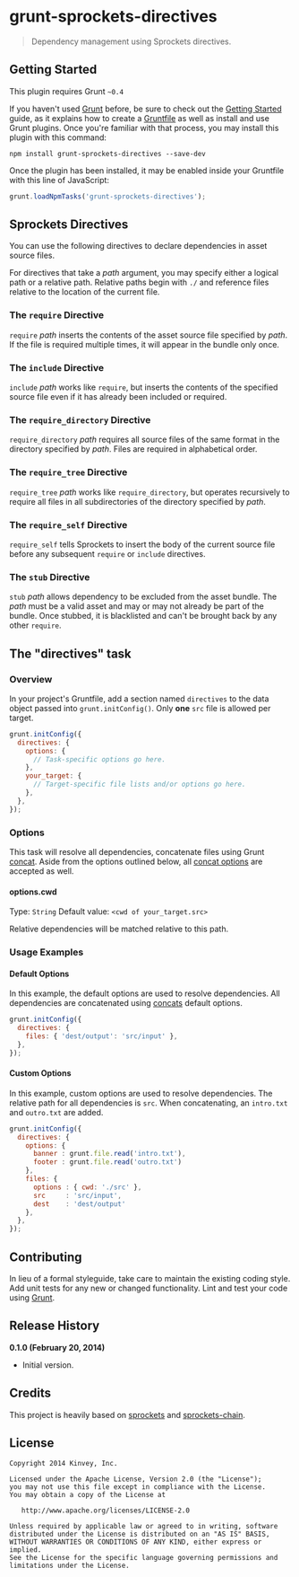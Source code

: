 # grunt-sprockets-directives
> Dependency management using Sprockets directives.

## Getting Started
This plugin requires Grunt `~0.4`

If you haven't used [Grunt](http://gruntjs.com/) before, be sure to check out the [Getting Started](http://gruntjs.com/getting-started) guide, as it explains how to create a [Gruntfile](http://gruntjs.com/sample-gruntfile) as well as install and use Grunt plugins. Once you're familiar with that process, you may install this plugin with this command:

```shell
npm install grunt-sprockets-directives --save-dev
```

Once the plugin has been installed, it may be enabled inside your Gruntfile with this line of JavaScript:

```js
grunt.loadNpmTasks('grunt-sprockets-directives');
```

## Sprockets Directives
You can use the following directives to declare dependencies in asset source files.

For directives that take a *path* argument, you may specify either a logical path or a relative path. Relative paths begin with `./` and reference files relative to the location of the current file.

### The `require` Directive
`require` *path* inserts the contents of the asset source file specified by *path*. If the file is required multiple times, it will appear in the bundle only once.

### The `include` Directive
`include` *path* works like `require`, but inserts the contents of the specified source file even if it has already been included or required.

### The `require_directory` Directive
`require_directory` *path* requires all source files of the same format in the directory specified by *path*. Files are required in alphabetical order.

### The `require_tree` Directive
`require_tree` *path* works like `require_directory`, but operates recursively to require all files in all subdirectories of the directory specified by *path*.

### The `require_self` Directive
`require_self` tells Sprockets to insert the body of the current source file before any subsequent `require` or `include` directives.

### The `stub` Directive
`stub` *path* allows dependency to be excluded from the asset bundle. The *path* must be a valid asset and may or may not already be part of the bundle. Once stubbed, it is blacklisted and can't be brought back by any other `require`.

## The "directives" task

### Overview
In your project's Gruntfile, add a section named `directives` to the data object passed into `grunt.initConfig()`. Only **one** `src` file is allowed per target.

```js
grunt.initConfig({
  directives: {
    options: {
      // Task-specific options go here.
    },
    your_target: {
      // Target-specific file lists and/or options go here.
    },
  },
});
```

### Options
This task will resolve all dependencies, concatenate files using Grunt [concat](https://github.com/gruntjs/grunt-contrib-concat). Aside from the options outlined below, all [concat options](https://github.com/gruntjs/grunt-contrib-concat#options) are accepted as well.

#### options.cwd
Type: `String`
Default value: `<cwd of your_target.src>`

Relative dependencies will be matched relative to this path.

### Usage Examples

#### Default Options
In this example, the default options are used to resolve dependencies. All dependencies are concatenated using [concats](https://github.com/gruntjs/grunt-contrib-concat#options) default options.

```js
grunt.initConfig({
  directives: {
    files: { 'dest/output': 'src/input' },
  },
});
```

#### Custom Options
In this example, custom options are used to resolve dependencies. The relative path for all dependencies is `src`. When concatenating, an `intro.txt` and `outro.txt` are added.

```js
grunt.initConfig({
  directives: {
    options: {
      banner : grunt.file.read('intro.txt'),
      footer : grunt.file.read('outro.txt')
    },
    files: {
      options : { cwd: './src' },
      src     : 'src/input',
      dest    : 'dest/output'
    },
  },
});
```

## Contributing
In lieu of a formal styleguide, take care to maintain the existing coding style. Add unit tests for any new or changed functionality. Lint and test your code using [Grunt](http://gruntjs.com/).

## Release History
**0.1.0 (February 20, 2014)**

  * Initial version.

## Credits
This project is heavily based on [sprockets](https://github.com/sstephenson/sprockets) and [sprockets-chain](https://github.com/lucaong/sprockets-chain).

## License
    Copyright 2014 Kinvey, Inc.

    Licensed under the Apache License, Version 2.0 (the "License");
    you may not use this file except in compliance with the License.
    You may obtain a copy of the License at

       http://www.apache.org/licenses/LICENSE-2.0

    Unless required by applicable law or agreed to in writing, software
    distributed under the License is distributed on an "AS IS" BASIS,
    WITHOUT WARRANTIES OR CONDITIONS OF ANY KIND, either express or implied.
    See the License for the specific language governing permissions and
    limitations under the License.
